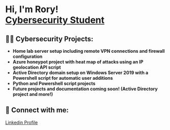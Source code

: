 <h1>Hi, I'm Rory! <br/><a href="https://www.linkedin.com/in/rorygonz/">Cybersecurity Student</a></h1>

<h2>👨‍💻 Cybersecurity Projects:</h2>

- <b>Home lab server setup including remote VPN connections and firewall configuration</b>
- <b>Azure honeypot project with heat map of attacks using an IP geolocation API script</b>
- <b>Active Directory domain setup on Windows Server 2019 with a Powershell script for automatic user additions</b>
- <b>Python and Powershell script projects</b>
- <b>Future projects and documentation coming soon! (Active Directory project and more!)</b>

<h2> 🤳 Connect with me:</h2>

<a href="https://www.linkedin.com/in/rorygonz/">Linkedin Profile</a>

<!--
**joshmadakor1/joshmadakor1** is a ✨ _special_ ✨ repository because its `README.md` (this file) appears on your GitHub profile.

Here are some ideas to get you started:

- 🔭 I’m currently working on ...
- 🌱 I’m currently learning ...
- 👯 I’m looking to collaborate on ...
- 🤔 I’m looking for help with ...
- 💬 Ask me about ...
- 📫 How to reach me: ...
- 😄 Pronouns: ...
- ⚡ Fun fact: ...
-->
